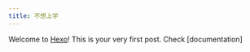 ```yaml
---
title: 不想上学
---
```

Welcome to [Hexo](https://hexo.io/)! This is your very first post. Check [documentation]